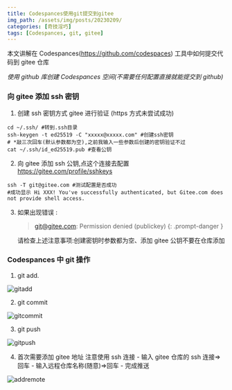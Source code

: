 ```yaml
---
title: Codespances使用git提交到gitee
img_path: /assets/img/posts/20230209/
categories: [奇技淫巧]
tags: [Codespances, git, gitee]
---
```


本文讲解在 Codespances(<https://github.com/codespaces>) 工具中如何提交代码到 gitee 仓库

_使用 github 库创建 Codespances 空间(不需要任何配置直接就能提交到 github)_

### 向 gitee 添加 ssh 密钥

1.  创建 ssh 密钥方式 gitee 进行验证 (https 方式未尝试成功)

```shell
cd ~/.ssh/ #转到.ssh目录
ssh-keygen -t ed25519 -C "xxxxx@xxxxx.com" #创建ssh密钥
# *敲三次回车(默认参数都为空),之前我输入一些参数后创建的密钥验证不过
cat ~/.ssh/id_ed25519.pub #查看公钥
```

2.  向 gitee 添加 ssh 公钥,点这个连接去配置 <https://gitee.com/profile/sshkeys>

```shell
ssh -T git@gitee.com #测试配置是否成功
#成功显示 Hi XXX! You've successfully authenticated, but Gitee.com does not provide shell access.
```

3.  如果出现错误 :

    > git@gitee.com: Permission denied (publickey)
    {: .prompt-danger }

    请检查上述注意事项:创建密钥时参数都为空、添加 gitee 公钥不要在仓库添加

### Codespances 中 git 操作

1.  git add.

![gitadd](gitadd.webp)

2.  git commit

![gitcommit](gitcommit.webp)

3.  git push

![gitpush](gitpush.webp)

4.  首次需要添加 gitee 地址 注意使用 ssh 连接 - 输入 gitee 仓库的 ssh 连接=>回车 - 输入远程仓库名称(随意)=>回车 - 完成推送

![addremote](addremote.webp)

